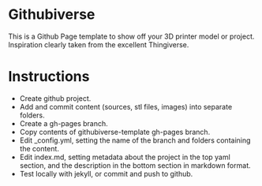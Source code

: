 Githubiverse
============

This is a Github Page template to show off your 3D printer model or project.  Inspiration clearly taken from the excellent Thingiverse.

Instructions
============

* Create github project.
* Add and commit content (sources, stl files, images) into separate folders.
* Create a gh-pages branch.
* Copy contents of githubiverse-template gh-pages branch.
* Edit _config.yml, setting the name of the branch and folders containing the content.
* Edit index.md, setting metadata about the project in the top yaml section, and the description in the bottom section in markdown format.
* Test locally with jekyll, or commit and push to github.